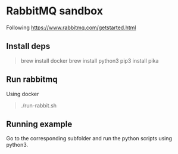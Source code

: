 # RabbitMQ sandbox

Following https://www.rabbitmq.com/getstarted.html

## Install deps

> brew install docker
> brew install python3
> pip3 install pika

## Run rabbitmq

Using docker
> ./run-rabbit.sh 

## Running example

Go to the corresponding subfolder and run the python scripts using python3.